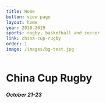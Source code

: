 ```yaml
---
title: Home
button: view page
layout: home
year: 2018-2019
sports: rugby, basketball and soccer
link: china-cup-rugby
order: 1
image: /images/bg-test.jpg
---
```


# China Cup Rugby
##### October 21-23